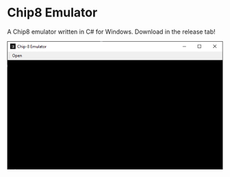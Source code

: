 # Chip8 Emulator
A Chip8 emulator written in C# for Windows. Download in the release tab!


![screenshot](https://github.com//ZAZPRO/Chip8/raw/master/c8%20screenshot.png)
